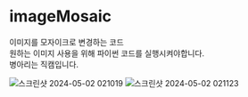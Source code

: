 # imageMosaic
이미지를 모자이크로 변경하는 코드  
원하는 이미지 사용을 위해 파이썬 코드를 실행시켜야합니다.  
병아리는 직캠입니다.

![스크린샷 2024-05-02 021019](https://github.com/code137-5/imageMosaic/assets/61470680/36f399d3-c860-4d4f-8a28-510f26316408)
![스크린샷 2024-05-02 021123](https://github.com/code137-5/imageMosaic/assets/61470680/d16cc59a-c38d-40f2-959d-863865a02bd9)
